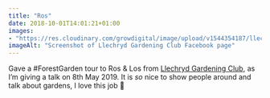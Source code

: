 ```yaml
---
title: "Ros"
date: 2018-10-01T14:01:21+01:00
images: 
- "https://res.cloudinary.com/growdigital/image/upload/v1544354187/llechryd-gardening-club-30094800687.png"
imageAlt: "Screenshot of Llechryd Gardening Club Facebook page"
---
```


Gave a #ForestGarden tour to Ros & Los from [Llechryd Gardening Club](https://www.facebook.com/LlechrydDGC/), as I’m giving a talk on 8th May 2019. It is _so_ nice to show people around and talk about gardens, I love this job 💚
